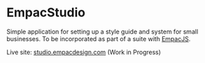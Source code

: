# EmpacStudio

Simple application for setting up a style guide and system for small businesses. To be incorporated as part of a suite with <a href="https://github.com/blorentz38/EmpacJS">EmpacJS</a>.

Live site: <a href="https://studio.empacdesign.com">studio.empacdesign.com</a>
(Work in Progress)
